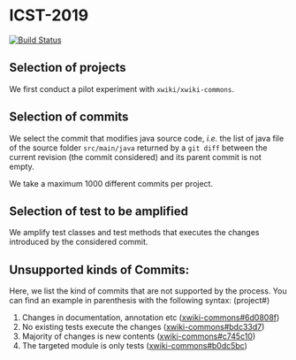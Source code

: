 # ICST-2019
[![Build Status](https://travis-ci.com/danglotb/icst-2019.svg?token=DB3rRjU52uk4b4n5cZmc&branch=master)](https://travis-ci.com/danglotb/icst-2019)

## Selection of projects

We first conduct a pilot experiment with `xwiki/xwiki-commons`.

## Selection of commits

We select the commit that modifies java source code, _i.e._ the list of java file of the source folder `src/main/java` returned by a `git diff` between the current revision (the commit considered) and its parent commit is not empty.

We take a maximum 1000 different commits per project.

## Selection of test to be amplified

We amplify test classes and test methods that executes the changes introduced by the considered commit.

## Unsupported kinds of Commits:

Here, we list the kind of commits that are not supported by the process. You can find an example in parenthesis with the following syntax: (project#)

1. Changes in documentation, annotation etc ([xwiki-commons#6d0808f](https://github.com/xwiki/xwiki-commons/commit/6d0808f16ca2f6f8a4df41db0c9c914256ee3885))
2. No existing tests execute the changes ([xwiki-commons#bdc33d7](https://github.com/xwiki/xwiki-commons/commit/bdc33d7e07d86dc6600988bd71721068a76e9673))
3. Majority of changes is new contents ([xwiki-commons#c745c10](https://github.com/xwiki/xwiki-commons/commit/c745c10dbbde003a71c743bdb96d00a73f586fe3))
4. The targeted module is only tests ([xwiki-commons#b0dc5bc](https://github.com/xwiki/xwiki-commons/commit/b0dc5bc4db7e0efde64bb5359a1d1772f8e555e7#diff-c565d83ac939ac10f696da2bfa7b7cda))